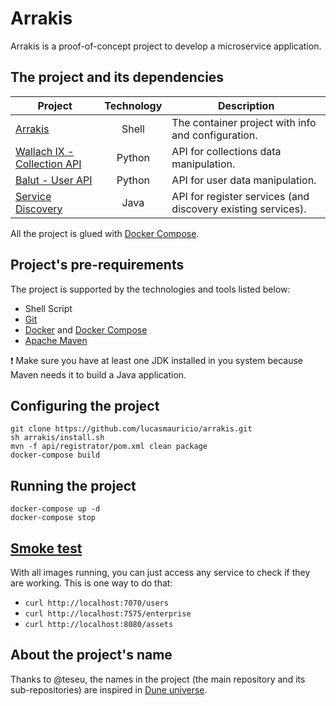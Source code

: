 # Arrakis

Arrakis is a proof-of-concept project to develop a microservice application.

## The project and its dependencies

| Project | Technology | Description |
| --- | :---: | --- |
[Arrakis](https://github.com/lucasmauricio/arrakis) | Shell | The container project with info and configuration.
[Wallach IX - Collection API](https://github.com/lucasmauricio/wallach-ix) | Python | API for collections data manipulation.
[Balut - User API](https://github.com/lucasmauricio/balut) | Python | API for user data manipulation.
[Service Discovery](https://github.com/lucasmauricio/service-discovery) | Java | API for register services (and discovery existing services).

All the project is glued with [Docker Compose](https://docs.docker.com/compose/).

## Project's pre-requirements

The project is supported by the technologies and tools listed below:

* Shell Script
* [Git](https://git-scm.com/)
* [Docker](https://www.docker.com/what-docker) and [Docker Compose](https://docs.docker.com/compose/)
* [Apache Maven](https://maven.apache.org/)

:heavy_exclamation_mark: Make sure you have at least one JDK installed in you system because Maven needs it to build a Java application.

## Configuring the project

```shell
git clone https://github.com/lucasmauricio/arrakis.git
sh arrakis/install.sh
mvn -f api/registrator/pom.xml clean package
docker-compose build
```

## Running the project

```shell
docker-compose up -d
docker-compose stop
```

## [Smoke test](https://en.wikipedia.org/wiki/Smoke_testing_(software))

With all images running, you can just access any service to check if they are working.
This is one way to do that:

* `curl http://localhost:7070/users`
* `curl http://localhost:7575/enterprise`
* `curl http://localhost:8080/assets`

## About the project's name

Thanks to @teseu, the names in the project (the main repository and its sub-repositories) are inspired in [Dune universe](https://en.wikipedia.org/wiki/Dune_(franchise)).
